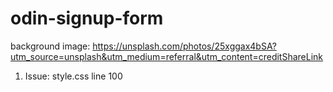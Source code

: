 # odin-signup-form
background image: https://unsplash.com/photos/25xggax4bSA?utm_source=unsplash&utm_medium=referral&utm_content=creditShareLink

1. Issue:
    style.css line 100
